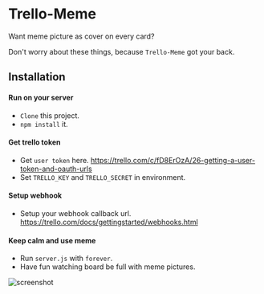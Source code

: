 # Trello-Meme

Want meme picture as cover on every card?

Don't worry about these things, because `Trello-Meme` got your back.

## Installation

#### Run on your server
* `Clone` this project.
* `npm install` it.

#### Get trello token
* Get `user token` here. https://trello.com/c/fD8ErOzA/26-getting-a-user-token-and-oauth-urls
* Set `TRELLO_KEY` and `TRELLO_SECRET` in environment.

#### Setup webhook
* Setup your webhook callback url. https://trello.com/docs/gettingstarted/webhooks.html

#### Keep calm and use meme
* Run `server.js` with `forever`.
* Have fun watching board be full with meme pictures.


![screenshot](https://cloud.githubusercontent.com/assets/10172944/8778676/c0510fe4-2eee-11e5-9cdd-453d2ef3d866.png)
